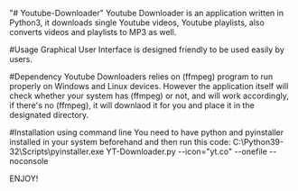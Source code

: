 "# Youtube-Downloader" 
Youtube Downloader is an application written in Python3, it downloads single Youtube videos, Youtube playlists, also converts videos and playlists to MP3 as well.

#Usage
Graphical User Interface is designed friendly to be used easily by users.

#Dependency
Youtube Downloaders relies on (ffmpeg) program to run properly on Windows and Linux devices. However the application itself will check whether your system has (ffmpeg) or not, and will work accordingly, if there's no (ffmpeg), it will downlaod it for you and place it in the designated directory.

#Installation using command line
You need to have python and pyinstaller installed in your system beforehand and then run this code:
C:\Python39-32\Scripts\pyinstaller.exe YT-Downloader.py --icon="yt.co" --onefile --noconsole

ENJOY!
